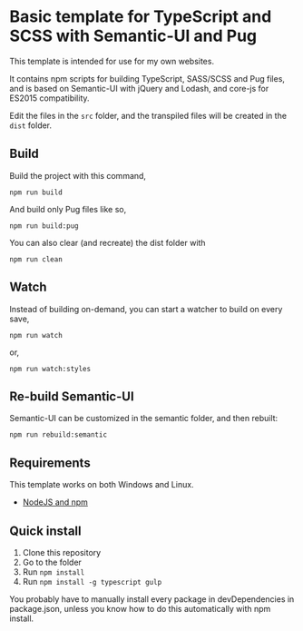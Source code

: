 # Basic template for TypeScript and SCSS with Semantic-UI and Pug

This template is intended for use for my own websites.

It contains npm scripts for building TypeScript, SASS/SCSS and Pug files,
and is based on Semantic-UI with jQuery and Lodash, and core-js for ES2015 compatibility.

Edit the files in the `src` folder, and the transpiled files will be created in the `dist` folder.

## Build

Build the project with this command,

    npm run build

And build only Pug files like so,

    npm run build:pug

You can also clear (and recreate) the dist folder with

    npm run clean

## Watch

Instead of building on-demand, you can start a watcher to build on every save,

    npm run watch

or,

    npm run watch:styles

## Re-build Semantic-UI

Semantic-UI can be customized in the semantic folder, and then rebuilt:

    npm run rebuild:semantic

## Requirements

This template works on both Windows and Linux.

- [NodeJS and npm](http://blog.teamtreehouse.com/install-node-js-npm-windows)

## Quick install

1. Clone this repository
2. Go to the folder
3. Run `npm install`
4. Run `npm install -g typescript gulp`

You probably have to manually install every package in devDependencies in package.json, unless you know how to do this automatically with npm install.
